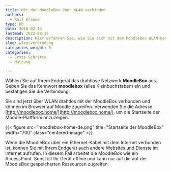 ```yaml
---
title: Mit der MoodleBox über WLAN verbinden
authors:
  - Ralf Krause
type: kb
date: 2018-02-13
lastmod: 2022-08-15
description: Hier erfahren Sie, wie Sie sich mit dem MoodleBox WLAN-Netzwerk verbinden können
slug: wlan-verbindung
categories_weight: 5
categories:
  - Erste Schritte
  - Nutzung

---
```

Wählen Sie auf Ihrem Endgerät das drahtlose Netzwerk __MoodleBox__ aus. Geben Sie das Kennwort __moodlebox__ (alles Kleinbuchstaben) ein und bestätigen Sie die Verbindung.

Sie sind jetzt über WLAN drahtlos mit der MoodleBox verbunden und können im Browser auf Moodle zugreifen. Verwenden Sie die Adresse [http://moodlebox.home/](http://moodlebox.home/), um die Startseite der Moodle-Plattform anzuzeigen.

{{< figure src="moodlebox-home-de.png" title="Startseite der MoodleBox" width="700" class="centered-image" >}}

Wenn die MoodleBox über ein Ethernet-Kabel mit dem Internet verbunden ist, können Sie mit Ihrem Endgerät auch andere Websites und Dienste im Internet aufrufen. In diesem Fall arbeitet die MoodleBox wie ein AccessPoint. Sonst ist Ihr Gerät offline und kann nur auf die auf der MoodleBox gespeicherten Ressourcen zugreifen.
